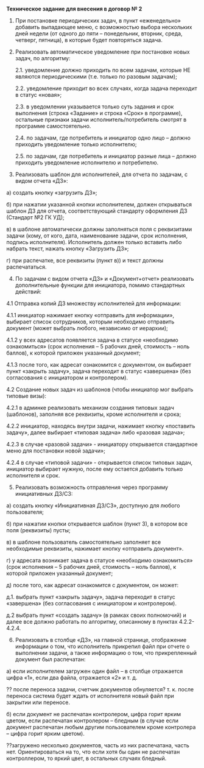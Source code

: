 **Техническое задание для внесения в договор № 2**

1. При постановке периодических задач, в пункт «еженедельно» добавить выпадающее меню, с возможностью выбора нескольких дней недели (от одного до пяти – понедельник, вторник, среда, четверг, пятница), в которые будет повторяться задача.


2. Реализовать автоматическое уведомление при постановке новых задач, по алгоритму: 

   2.1. уведомление должно приходить по всем задачам, которые НЕ являются периодическими (т.е. только по разовым задачам);

   2.2. уведомление приходит во всех случаях, когда задача переходит в статус «новая»;

   2.3. в уведомлении указывается только суть задания и срок выполнения (строка «Задание» и строка «Срок» в программе), остальные признаки задачи исполнитель/потребитель смотрят в программе самостоятельно.

   2.4. по задачам, где потребитель и инициатор одно лицо – должно приходить уведомление только исполнителю; 

   2.5. по задачам, где потребитель и инициатор разные лица – должно приходить уведомление исполнителю и потребителю.


3. Реализовать шаблон для исполнителей, для отчета по задачам, с видом отчета  «ДЗ»:

а) создать кнопку «загрузить ДЗ»;

б) при нажатии указанной кнопки исполнителем, должен открываться шаблон ДЗ для отчета, соответствующий стандарту оформления ДЗ (Стандарт №2 ГК УД);

в)  в шаблоне автоматически должны заполняться поля с реквизитами задачи (кому, от кого, дата, наименование задачи, срок исполнения, подпись исполнителя). Исполнитель должен только вставить либо набрать текст, нажать кнопку «Загрузить ДЗ»;

г)  при распечатке, все реквизиты (пункт в)) и текст должны распечататься.


4. По задачам с видом отчета «ДЗ» и «Документ+отчет» реализовать дополнительные функции для инициатора, помимо стандартных действий:

4.1 Отправка копий ДЗ множеству исполнителей для информации:

4.1.1 инициатор нажимает кнопку «отправить для информации», выбирает список сотрудников, которым необходимо отправить документ (может выбрать любого, независимо от иерархии);

4.1.2 у всех адресатов появляется задача в статусе «необходимо ознакомиться» (срок исполнения – 5 рабочих дней, стоимость – ноль баллов), к которой приложен указанный документ;

4.1.3 после того, как адресат ознакомится с документом, он выбирает пункт «закрыть задачу», задача переходит в статус «завершена» (без согласования с инициатором и контролером).

4.2  Создание новых задач из шаблонов (чтобы инициатор мог выбрать типовые визы):

4.2.1 в админке реализовать механизм создания типовых задач (шаблонов), заполняя все реквизиты, кроме исполнителя и срока;

4.2.2 инициатор, находясь внутри задачи, нажимает кнопку «поставить задачу», далее выбирает «типовая задача» либо «разовая задача»;

4.2.3 в случае «разовой задачи» - инициатору открывается стандартное меню для постановки новой задачи»;

4.2.4 в случае «типовой задачи» - открывается список типовых задач, инициатор выбирает нужную, после ему остается добавить только исполнителя и срок.


5. Реализовать возможность отправления через программу инициативных ДЗ/СЗ: 

а) создать кнопку «Инициативная ДЗ/СЗ», доступную для любого пользователя;

б) при нажатии кнопки открывается шаблон (пункт 3), в котором все поля (реквизиты) пусты;

в) в шаблоне пользователь самостоятельно заполняет все необходимые реквизиты, нажимает кнопку «отправить документ».

г) у адресата возникает задача в статусе «необходимо ознакомиться» (срок исполнения – 5 рабочих дней, стоимость – ноль баллов), к которой приложен указанный документ;

д)  после того, как адресат ознакомится с документом, он может:

д.1. выбрать пункт «закрыть задачу», задача переходит в статус «завершена» (без согласования с инициатором и контролером).

д.2 выбрать пункт «создать задачу» (в рамках своих полномочий) и далее все должно работать по алгоритму, описанному в пунктах 4.2.2-4.2.4.


6. Реализовать в столбце «ДЗ», на главной странице, отображение информации о том, что исполнитель прикрепил файл при отчете о выполнении задачи, а также информацию о том, что прикрепленный документ был распечатан:

а) если исполнителем загружен один файл – в столбце отражается цифра «1», если два файла, отражается «2» и т. д.

?? после переноса задачи, счетчик документов обнуляется? т. к. после переноса система будет ждать от исполнителя новый файл при закрытии или переносе.

б) если документ не распечатан контролером, цифра горит ярким цветом, если распечатан контролером – бледным (в случае если документ распечатан любым другим пользователем кроме контролера – цифра горит ярким цветом).

??загружено несколько документов, часть из них распечатана, часть нет. Ориентироваться на то, что если хотя бы один не распечатан контроллером, то яркий цвет, в остальных случаях бледный.

